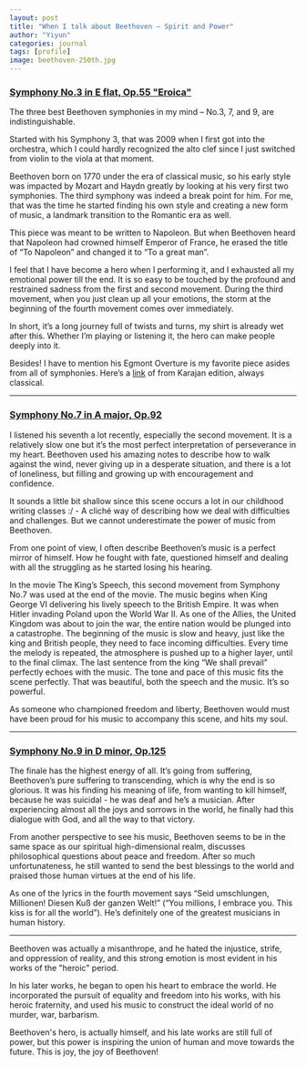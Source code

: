 ```yaml
---
layout: post
title: "When I talk about Beethoven – Spirit and Power"
author: "Yiyun"
categories: journal
tags: [profile]
image: beethoven-250th.jpg
---
```


### [Symphony No.3 in E flat, Op.55 "Eroica"](https://www.youtube.com/watch?v=_RtmV8-2ZGU)
The three best Beethoven symphonies in my mind – No.3, 7, and 9, are indistinguishable. 

Started with his Symphony 3, that was 2009 when I first got into the orchestra, which I could hardly recognized the alto clef since I just switched from violin to the viola at that moment. 

Beethoven born on 1770 under the era of classical music, so his early style was impacted by Mozart and Haydn greatly by looking at his very first two symphonies. The third symphony was indeed a break point for him. For me, that was the time he started finding his own style and creating a new form of music, a landmark transition to the Romantic era as well. 

This piece was meant to be written to Napoleon. But when Beethoven heard that Napoleon had crowned himself Emperor of France, he erased the title of “To Napoleon” and changed it to “To a great man”. 

I feel that I have become a hero when I performing it, and I exhausted all my emotional power till the end. It is so easy to be touched by the profound and restrained sadness from the first and second movement. During the third movement, when you just clean up all your emotions, the storm at the beginning of the fourth movement comes over immediately. 

In short, it’s a long journey full of twists and turns, my shirt is already wet after this. Whether I’m playing or listening it, the hero can make people deeply into it. 

Besides! I have to mention his Egmont Overture is my favorite piece asides from all of symphonies. Here’s a [link](https://www.youtube.com/watch?v=N1JWz8jwWsQ&list=RDN1JWz8jwWsQ&start_radio=1&rv=N1JWz8jwWsQ&t=63) of from Karajan edition, always classical. 


- - - - - - - - - - - - - - - - - - - 
### [Symphony No.7 in A major, Op.92](https://www.youtube.com/watch?v=mVFap5ukOvY)
I listened his seventh a lot recently, especially the second movement. It is a relatively slow one but it’s the most perfect interpretation of perseverance in my heart. Beethoven used his amazing notes to describe how to walk against the wind, never giving up in a desperate situation, and there is a lot of loneliness, but filling and growing up with encouragement and confidence. 

It sounds a little bit shallow since this scene occurs a lot in our childhood writing classes :/ - A cliché way of describing how we deal with difficulties and challenges. But we cannot underestimate the power of music from Beethoven. 

From one point of view, I often describe Beethoven’s music is a perfect mirror of himself. How he fought with fate, questioned himself and dealing with all the struggling as he started losing his hearing. 

In the movie The King’s Speech, this second movement from Symphony No.7 was used at the end of the movie. The music begins when King George VI delivering his lively speech to the British Empire. It was when Hitler invading Poland upon the World War II. As one of the Allies, the United Kingdom was about to join the war, the entire nation would be plunged into a catastrophe. The beginning of the music is slow and heavy, just like the king and British people, they need to face incoming difficulties. Every time the melody is repeated, the atmosphere is pushed up to a higher layer, until to the final climax. The last sentence from the king “We shall prevail” perfectly echoes with the music. The tone and pace of this music fits the scene perfectly. That was beautiful, both the speech and the music. It’s so powerful. 

As someone who championed freedom and liberty, Beethoven would must have been proud for his music to accompany this scene, and hits my soul.


- - - - - - - - - - - - - - - - - - - 
### [Symphony No.9 in D minor, Op.125](https://www.youtube.com/watch?v=rOjHhS5MtvA)
The finale has the highest energy of all. It’s going from suffering, Beethoven’s pure suffering to transcending, which is why the end is so glorious. It was his finding his meaning of life, from wanting to kill himself, because he was suicidal - he was deaf and he’s a musician. After experiencing almost all the joys and sorrows in the world, he finally had this dialogue with God, and all the way to that victory. 

From another perspective to see his music, Beethoven seems to be in the same space as our spiritual high-dimensional realm, discusses philosophical questions about peace and freedom. After so much unfortunateness, he still wanted to send the best blessings to the world and praised those human virtues at the end of his life. 

As one of the lyrics in the fourth movement says “Seid umschlungen, Millionen! Diesen Kuß der ganzen Welt!” (“You millions, I embrace you. This kiss is for all the world”). He’s definitely one of the greatest musicians in human history. 


- - - - - - - - - - - - - - - - - - - 

Beethoven was actually a misanthrope, and he hated the injustice, strife, and oppression of reality, and this strong emotion is most evident in his works of the "heroic" period. 

In his later works, he began to open his heart to embrace the world. He incorporated the pursuit of equality and freedom into his works, with his heroic fraternity, and used his music to construct the ideal world of no murder, war, barbarism. 

Beethoven's hero, is actually himself, and his late works are still full of power, but this power is inspiring the union of human and move towards the future. This is joy, the joy of Beethoven!

